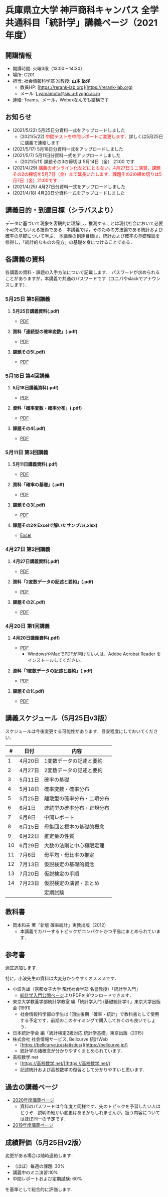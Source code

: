 # 兵庫県立大学 神戸商科キャンパス 全学共通科目「統計学」講義ページ（2021年度）

## 開講情報
- 開講時間: 火曜3限（13:00 – 14:30）
- 場所: C201
- 担当: 社会情報科学部 准教授: **山本 岳洋**
  - 教員HP: [https://rerank-lab.org](https://rerank-lab.org)
  - メール: t.yamamoto@sis.u-hyogo.ac.jp
- 連絡: Teams，メール，Webexなんでも結構です


## お知らせ
- (2021/5/22) 5月25日分資料一式をアップロードしました
  - (2021/5/22) <span style="color:red;">中間テストを中間レポートに変更します．</span>詳しくは5月25日に講義で連絡します
- (2021/5/17) 5月18日分資料一式をアップロードしました
- (2021/5/7) 5月11日分資料一式をアップロードしました
  - (2021/5/11) 課題その3の締切は 5月14日（金） 21:00 です
- (2021/4/29) <span style="color:red;">講義のオンライン化などにともない，4月27日ミニ演習，課題その2の締切を5月7日（金）まで延長いたします．課題その2の締め切りは5月7日（金）21:00です．</span>
- (2021/4/25) 4月27日分資料一式をアップロードしました
- (2021/4/18) 4月20日分資料一式をアップロードしました

<!--
<details><summary>過去のお知らせ一覧</summary>
</details>
-->


## 講義目的・到達目標（シラバスより）
データに基づいて現象を客観的に理解し，推測することは現代社会において必要不可欠ともいえる技術である．本講義では，そのための方法論である統計および確率の基礎について学ぶ． 本講義の到達目標は，統計および確率の基礎理論を修得し，「統計的なものの見方」の基礎を身につけることである．


## 各講義の資料
各講義の資料・課題の入手方法について記載します． パスワードが求められることがありますが，本講義で共通のパスワードです（ユニパやslackでアナウンスします）．

### 5月25日 第5回講義

1. **5月25日講義資料(.pdf)**
   - [PDF](materials/statistics2021_0525.pdf)

2. **資料「連続型の確率変数」(.pdf)**
   - [PDF](materials/statistics2021_lecture5.pdf)

3. **課題その5(.pdf)**
   - [PDF](weekly/statistics2021_week5.pdf)

### 5月18日 第4回講義

1. **5月18日講義資料(.pdf)**
   - [PDF](materials/statistics2021_0518.pdf)

2. **資料「確率変数・確率分布」(.pdf)**
   - [PDF](materials/statistics2021_lecture4.pdf)

3. **課題その4(.pdf)**
   - [PDF](weekly/statistics2021_week4.pdf)

### 5月11日 第3回講義

1. **5月11日講義資料(.pdf)**
   - [PDF](materials/statistics2021_0511.pdf)

2. **資料「確率の基礎」(.pdf)**
   - [PDF](materials/statistics2021_lecture3.pdf)

3. **課題その3(.pdf)**
   - [PDF](weekly/statistics2021_week3.pdf)

4.  **課題その2をExcelで解いたサンプル(.xlsx)**
    - [Excel](materials/week2.xlsx)

### 4月27日 第2回講義

1. **4月27日講義資料(.pdf)**
   - [PDF](materials/statistics2021_0427.pdf)

2. **資料「2変数データの記述と要約」(.pdf)**
   - [PDF](materials/statistics2021_lecture2.pdf)

3. **課題その2(.pdf)**
   - [PDF](weekly/statistics2021_week2.pdf)

### 4月20日 第1回講義

1. **4月20日講義資料(.pdf)**
   - [PDF](materials/statistics2021_0420.pdf)
     - WindowsやMacでPDFが開けない人は，Adobe Acrobat Reader をインストールしてください．

2. **資料「1変数データの記述と要約」(.pdf)**
   - [PDF](materials/statistics2021_lecture1.pdf)

3. **課題その1(.pdf)**
   - [PDF](weekly/statistics2021_week1.pdf)

## 講義スケジュール（5月25日v3版）
スケジュールは今後変更する可能性があります．目安程度にしておいてください．

| #   | 日付    | 内容                       |
| --- | ------- | -------------------------- |
| 1   | 4月20日 | 1変数データの記述と要約    |
| 2   | 4月27日 | 2変数データの記述と要約    |
| 3   | 5月11日 | 確率の基礎                 |
| 4   | 5月18日 | 確率変数・確率分布         |
| 5   | 5月25日 | 離散型の確率分布・二項分布 |
| 6   | 6月1日  | 連続型の確率分布・正規分布 |
| 7   | 6月8日  | 中間レポート               |
| 8   | 6月15日 | 母集団と標本の基礎的概念   |
| 9   | 6月22日 | 推定量の性質               |
| 10  | 6月29日 | 大数の法則と中心極限定理   |
| 11  | 7月6日  | 母平均・母比率の推定       |
| 12  | 7月13日 | 仮説検定の基礎的概念       |
| 13  | 7月20日 | 仮説検定の手順             |
| 14  | 7月23日 | 仮説検定の演習・まとめ     |
|     |         | 定期試験                   |

## 教科書
- 岡本和夫 著「新版 確率統計」実教出版（2012）
  - 本講義でカバーするトピックがコンパクトかつ平易にまとめられています．

## 参考書
適宜追加します．

特に，小波先生の資料は大変分かりやすくオススメです．

- 小波秀雄（京都女子大学 現代社会学部 名誉教授）「統計学入門」
  - [統計学入門公開ページ](http://konamih.sakura.ne.jp/Stats/Text/)よりPDFをダウンロードできます．
- 東京大学教養学部統計学教室 編「統計学入門 (基礎統計学Ⅰ）」東京大学出版会 (1991)
  - 社会情報科学部の学生は 1回生後期「確率・統計」で教科書として使用する予定です．前期のこのタイミングで購入しておくのも良いでしょう．
- 日本統計学会 編「統計検定2級対応 統計学基礎」東京出版（2015）
- 株式会社 社会情報サービス, Bellcurve 統計Web
  - [https://bellcurve.jp/statistics/](https://bellcurve.jp/)
  - 統計学の諸概念が分かりやすくまとめられています．
- 高校数学.net
  - [https://高校数学.net/](https://高校数学.net/)
  - 記述統計および高校数学の復習として分かりやすいと思います．

## 過去の講義ページ
- [2020年度講義ページ](https://tyamamot.github.io/statistics-2020/)
  - 資料のパスワードは今年度と同様です．先のトピックを予習したい人はどうぞ．説明の細かい変更はあるかもしれませんが，扱う内容についてはほぼ同一の予定です．
- [2019年度講義ページ](https://tyamamot.github.io/h31statistics/)

## 成績評価（5月25日v2版）
変更がある場合は随時連絡します．

- （ほぼ）毎週の課題: 30%
- 講義中のミニ演習:10%
- 中間レポートおよび定期試験: 60%

を基準として総合的に評価します．
